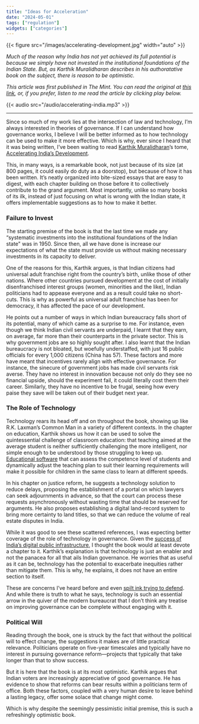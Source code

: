 ```yaml
---
title: "Ideas for Acceleration"
date: "2024-05-01"
tags: ["regulation"]
widgets: ["categories"]
---
```


{{< figure src="/images/accelerating-development.jpg" width="auto" >}}

_Much of the reason why India has not yet achieved its full potential is because we simply have not invested in the institutional foundations of the Indian State. But, as Karthik Muralidharan describes in his authoratative book on the subject, there is reason to be optimistic._

<!--more-->

_This article was first published in The Mint. You can read the original at [_this link_](https://www.livemint.com/opinion/online-views/governance-reform-karthik-muralidharan-s-treatise-is-refreshingly-new-11714406161153.html), or, if you prefer, listen to me read the article by clicking play below._

{{< audio src="/audio/accelerating-india.mp3" >}}

---

Since so much of my work lies at the intersection of law and technology, I’m always interested in theories of governance. If I can understand how governance works, I believe I will be better informed as to how technology can be used to make it more effective. Which is why, ever since I heard that it was being written, I’ve been waiting to read [Karthik Muralidharan](https://econweb.ucsd.edu/~kamurali/index.html)’s tome, [Accelerating India’s Development](https://www.amazon.in/Accelerating-Indias-Development-State-Led-Governance/dp/067009594X). 

This, in many ways, is a remarkable book, not just because of its size (at 800 pages, it could easily do duty as a doorstop), but because of how it has been written. It’s neatly organized into bite-sized essays that are easy to digest, with each chapter building on those before it to collectively contribute to the grand argument. Most importantly, unlike so many books of its ilk, instead of just focusing on what is wrong with the Indian state, it offers implementable suggestions as to how to make it better.

### Failure to Invest

The starting premise of the book is that the last time we made any “systematic investments into the institutional foundations of the Indian state" was in 1950. Since then, all we have done is increase our expectations of what the state must provide us without making necessary investments in its capacity to deliver. 

One of the reasons for this, Karthik argues, is that Indian citizens had universal adult franchise right from the country’s birth, unlike those of other nations. Where other countries pursued development at the cost of initially disenfranchised interest groups (women, minorities and the like), Indian politicians had to appease everyone and as a result could take no short-cuts. This is why as powerful as universal adult franchise has been for democracy, it has affected the pace of our development.

He points out a number of ways in which Indian bureaucracy falls short of its potential, many of which came as a surprise to me. For instance, even though we think Indian civil servants are underpaid, I learnt that they earn, on average, far more than their counterparts in the private sector. This is why government jobs are so highly sought after. I also learnt that the Indian bureaucracy is not bloated, but woefully understaffed, with just 16 public officials for every 1,000 citizens (China has 57). These factors and more have meant that incentives rarely align with effective governance. For instance, the sinecure of government jobs has made civil servants risk averse. They have no interest in innovation because not only do they see no financial upside, should the experiment fail, it could literally cost them their career. Similarly, they have no incentive to be frugal, seeing how every paise they save will be taken out of their budget next year.

### The Role of Technology

Technology rears its head off and on throughout the book, showing up like R.K. Laxman’s Common Man in a variety of different contexts. In the chapter on education, Karthik shows us how it can be used to solve the quintessential challenge of classroom education: that teaching aimed at the average student is neither sufficiently challenging the more intelligent, nor simple enough to be understood by those struggling to keep up. [Educational software](https://econweb.ucsd.edu/~kamurali/papers/Working%20Papers/Disrupting%20Education%20(Current%20WP).pdf) that can assess the competence level of students and dynamically adjust the teaching plan to suit their learning requirements will make it possible for children in the same class to learn at different speeds.

In his chapter on justice reform, he suggests a technology solution to reduce delays, proposing the establishment of a portal on which lawyers can seek adjournments in advance, so that the court can process these requests asynchronously without wasting time that should be reserved for arguments. He also proposes establishing a digital land-record system to bring more certainty to land titles, so that we can reduce the volume of real estate disputes in India. 

While it was good to see these scattered references, I was expecting better coverage of the role of technology in governance. Given the [success of India’s digital public infrastructure](https://telecom.economictimes.indiatimes.com/news/policy/indias-trajectory-exemplifies-that-digital-public-infrastructure-facilitates-equal-opportunities-unga-president/109638309), I thought the book would at least devote a chapter to it. Karthik’s explanation is that technology is just an enabler and not the panacea for all that ails Indian governance. He worries that as useful as it can be, technology has the potential to exacerbate inequities rather than mitigate them. This is why, he explains, it does not have an entire section to itself.

These are concerns I’ve heard before and even [spilt ink trying to defend](https://exmachina.in/27/03/2024/in-favour-of-dpi/). And while there is truth to what he says, technology is such an essential arrow in the quiver of the modern bureaucrat that I don’t think any treatise on improving governance can be complete without engaging with it. 

### Political Will

Reading through the book, one is struck by the fact that without the political will to effect change, the suggestions it makes are of little practical relevance. Politicians operate on five-year timescales and typically have no interest in pursuing governance reform—projects that typically that take longer than that to show success.

But it is here that the book is at its most optimistic. Karthik argues that Indian voters are increasingly appreciative of good governance. He has evidence to show that reforms can bear results within a politicians term of office. Both these factors, coupled with a very human desire to leave behind a lasting legacy, offer some solace that change might come.

Which is why despite the seemingly pessimistic initial premise, this is such a refreshingly optimistic book.